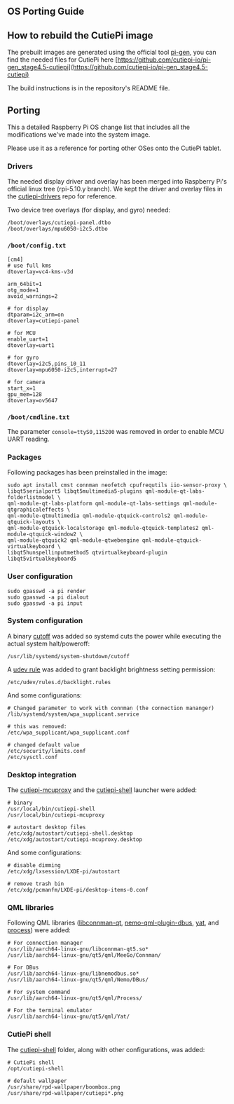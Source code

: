 ## OS Porting Guide 

## How to rebuild the CutiePi image

The prebuilt images are generated using the official tool [pi-gen](https://github.com/RPi-Distro/pi-gen), you can find the needed files for CutiePi here [https://github.com/cutiepi-io/pi-gen_stage4.5-cutiepi](https://github.com/cutiepi-io/pi-gen_stage4.5-cutiepi) 

The build instructions is in the repository's README file. 

## Porting 

This a detailed Raspberry Pi OS change list that includes all the modifications we've made into the system image. 

Please use it as a reference for porting other OSes onto the CutiePi tablet. 

### Drivers 

The needed display driver and overlay has been merged into Raspberry Pi's official linux tree (rpi-5.10.y branch). We kept the driver and overlay files in the [cutiepi-drivers](https://github.com/cutiepi-io/cutiepi-drivers) repo for reference. 

Two device tree overlays (for display, and gyro) needed: 

    /boot/overlays/cutiepi-panel.dtbo
    /boot/overlays/mpu6050-i2c5.dtbo

### `/boot/config.txt`

    [cm4]
    # use full kms 
    dtoverlay=vc4-kms-v3d

    arm_64bit=1
    otg_mode=1
    avoid_warnings=2

    # for display 
    dtparam=i2c_arm=on
    dtoverlay=cutiepi-panel

    # for MCU
    enable_uart=1
    dtoverlay=uart1

    # for gyro 
    dtoverlay=i2c5,pins_10_11
    dtoverlay=mpu6050-i2c5,interrupt=27

    # for camera 
    start_x=1
    gpu_mem=128
    dtoverlay=ov5647

### `/boot/cmdline.txt`

The parameter `console=ttyS0,115200` was removed in order to enable MCU UART reading. 

### Packages 

Following packages has been preinstalled in the image: 

    sudo apt install cmst connman neofetch cpufrequtils iio-sensor-proxy \
    libqt5serialport5 libqt5multimedia5-plugins qml-module-qt-labs-folderlistmodel \
    qml-module-qt-labs-platform qml-module-qt-labs-settings qml-module-qtgraphicaleffects \
    qml-module-qtmultimedia qml-module-qtquick-controls2 qml-module-qtquick-layouts \
    qml-module-qtquick-localstorage qml-module-qtquick-templates2 qml-module-qtquick-window2 \
    qml-module-qtquick2 qml-module-qtwebengine qml-module-qtquick-virtualkeyboard \
    libqt5hunspellinputmethod5 qtvirtualkeyboard-plugin libqt5virtualkeyboard5

### User configuration 

    sudo gpasswd -a pi render
    sudo gpasswd -a pi dialout
    sudo gpasswd -a pi input

### System configuration 

A binary [cutoff](https://github.com/cutiepi-io/cutiepi-middleware/tree/master/cutoff) was added so systemd cuts the power while executing the actual system halt/poweroff: 

    /usr/lib/systemd/system-shutdown/cutoff 

A [udev rule](https://github.com/cutiepi-io/pi-gen_stage4.5-cutiepi/blob/main/stage4.5-cutiepi/01-tweaks/files/backlight.rules) was added to grant backlight brightness setting permission: 

    /etc/udev/rules.d/backlight.rules

And some configurations: 

    # Changed parameter to work with connman (the connection mananger) 
    /lib/systemd/system/wpa_supplicant.service 

    # this was removed: 
    /etc/wpa_supplicant/wpa_supplicant.conf

    # changed default value 
    /etc/security/limits.conf
    /etc/sysctl.conf

### Desktop integration 

The [cutiepi-mcuproxy](https://github.com/cutiepi-io/cutiepi-middleware/tree/master/mcu-proxy) and the [cutiepi-shell](https://github.com/cutiepi-io/cutiepi-shell/tree/master/app) launcher were added: 

    # binary 
    /usr/local/bin/cutiepi-shell
    /usr/local/bin/cutiepi-mcuproxy

    # autostart desktop files
    /etc/xdg/autostart/cutiepi-shell.desktop
    /etc/xdg/autostart/cutiepi-mcuproxy.desktop

And some configurations: 

    # disable dimming 
    /etc/xdg/lxsession/LXDE-pi/autostart 

    # remove trash bin 
    /etc/xdg/pcmanfm/LXDE-pi/desktop-items-0.conf

### QML libraries 

Following QML libraries ([libconnman-qt](https://git.sailfishos.org/mer-core/libconnman-qt), [nemo-qml-plugin-dbus](https://github.com/sailfishos/nemo-qml-plugin-dbus.git), [yat](https://github.com/jorgen/yat), and [process](https://github.com/cutiepi-io/cutiepi-middleware/tree/master/process)) were added: 

    # For connection manager
    /usr/lib/aarch64-linux-gnu/libconnman-qt5.so* 
    /usr/lib/aarch64-linux-gnu/qt5/qml/MeeGo/Connman/

    # For DBus 
    /usr/lib/aarch64-linux-gnu/libnemodbus.so*
    /usr/lib/aarch64-linux-gnu/qt5/qml/Nemo/DBus/

    # For system command 
    /usr/lib/aarch64-linux-gnu/qt5/qml/Process/

    # For the terminal emulator 
    /usr/lib/aarch64-linux-gnu/qt5/qml/Yat/

### CutiePi shell  

The [cutiepi-shell](https://github.com/cutiepi-io/cutiepi-shell/blob/master/opt/cutiepi-shell) folder, along with other configurations, was added: 

    # CutiePi shell 
    /opt/cutiepi-shell 

    # default wallpaper
    /usr/share/rpd-wallpaper/boombox.png
    /usr/share/rpd-wallpaper/cutiepi*.png
